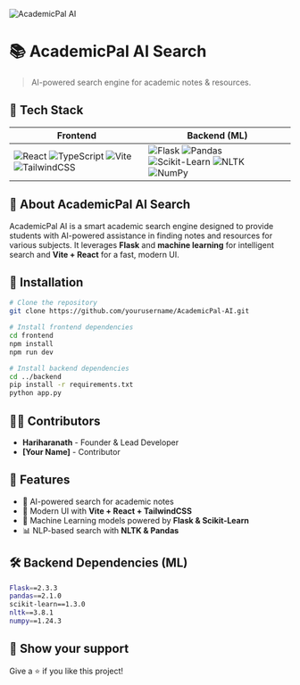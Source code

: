 ![AcademicPal AI](./assets/logo_academic_pal.png)

# 📚 AcademicPal AI Search

> AI-powered search engine for academic notes & resources.

## 🚀 Tech Stack

| Frontend | Backend (ML) |
|----------|-------------|
| ![React](https://img.shields.io/badge/React-61DAFB?style=for-the-badge&logo=react&logoColor=white) ![TypeScript](https://img.shields.io/badge/TypeScript-3178C6?style=for-the-badge&logo=typescript&logoColor=white) ![Vite](https://img.shields.io/badge/Vite-646CFF?style=for-the-badge&logo=vite&logoColor=white) ![TailwindCSS](https://img.shields.io/badge/TailwindCSS-38B2AC?style=for-the-badge&logo=tailwind-css&logoColor=white) | ![Flask](https://img.shields.io/badge/Flask-000000?style=for-the-badge&logo=flask&logoColor=white) ![Pandas](https://img.shields.io/badge/Pandas-150458?style=for-the-badge&logo=pandas&logoColor=white) ![Scikit-Learn](https://img.shields.io/badge/Scikit--Learn-F7931E?style=for-the-badge&logo=scikit-learn&logoColor=white) ![NLTK](https://img.shields.io/badge/NLTK-4E8EF7?style=for-the-badge&logo=nltk&logoColor=white) ![NumPy](https://img.shields.io/badge/NumPy-013243?style=for-the-badge&logo=numpy&logoColor=white) |

## 📖 About AcademicPal AI Search
AcademicPal AI is a smart academic search engine designed to provide students with AI-powered assistance in finding notes and resources for various subjects. It leverages **Flask** and **machine learning** for intelligent search and **Vite + React** for a fast, modern UI.

## 🔧 Installation
```sh
# Clone the repository
git clone https://github.com/yourusername/AcademicPal-AI.git

# Install frontend dependencies
cd frontend
npm install
npm run dev

# Install backend dependencies
cd ../backend
pip install -r requirements.txt
python app.py
```

## 👨‍💻 Contributors
- **Hariharanath** - Founder & Lead Developer
- **[Your Name]** - Contributor

## 🎯 Features
- 🔎 AI-powered search for academic notes
- 🎨 Modern UI with **Vite + React + TailwindCSS**
- 🧠 Machine Learning models powered by **Flask & Scikit-Learn**
- 📊 NLP-based search with **NLTK & Pandas**

## 🛠️ Backend Dependencies (ML)
```sh
Flask==2.3.3
pandas==2.1.0
scikit-learn==1.3.0
nltk==3.8.1
numpy==1.24.3
```

## 🌟 Show your support
Give a ⭐ if you like this project!
